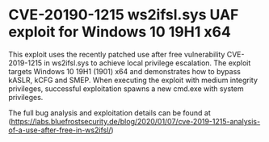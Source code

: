 # CVE-20190-1215 ws2ifsl.sys UAF exploit for Windows 10 19H1 x64
This exploit uses the recently patched use after free vulnerability CVE-2019-1215 in ws2ifsl.sys to achieve local privilege escalation. The exploit targets Windows 10 19H1 (1901) x64 and demonstrates how to bypass kASLR, kCFG and SMEP. When executing the exploit with medium integrity privileges, successful exploitation spawns a new cmd.exe with system privileges.

The full bug analysis and exploitation details can be found at (https://labs.bluefrostsecurity.de/blog/2020/01/07/cve-2019-1215-analysis-of-a-use-after-free-in-ws2ifsl/) 
